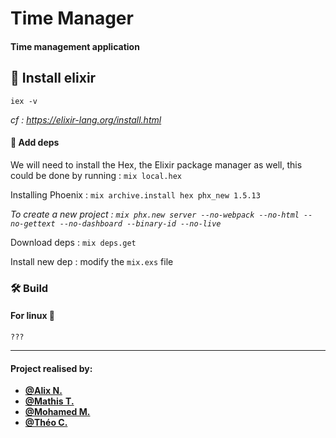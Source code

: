 # Time Manager

#### Time management application

## 💾 Install elixir

`iex -v`

*cf : https://elixir-lang.org/install.html*

#### 📡 Add deps
We will need to install the Hex, the Elixir package manager as well, this could be done by running : `mix local.hex`

Installing Phoenix : `mix archive.install hex phx_new 1.5.13`

*To create a new project : `mix phx.new server --no-webpack --no-html --no-gettext --no-dashboard --binary-id --no-live`*

Download deps : `mix deps.get`

Install new dep : modify the `mix.exs` file

### 🛠 Build

#### For linux 🐧
`???`

---

#### Project realised by:
- **[@Alix N.](https://github.com/AlixNtm)**
- **[@Mathis T.](https://github.com/mathis3thomas8)**
- **[@Mohamed M.](https://github.com/datVaulting)**
- **[@Théo C.](https://github.com/GreenDjango)**
